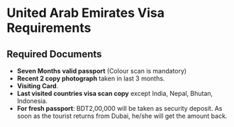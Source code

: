 # United Arab Emirates Visa Requirements

## Required Documents

- **Seven Months valid passport** (Colour scan is mandatory)
- **Recent 2 copy photograph** taken in last 3 months.
- **Visiting Card**.
- **Last visited countries visa scan copy** except India, Nepal, Bhutan, Indonesia.
- **For fresh passport**: BDT2,00,000 will be taken as security deposit. As soon as the tourist returns from Dubai, he/she will get the amount back.